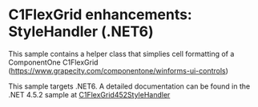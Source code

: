 # C1FlexGrid enhancements: StyleHandler (.NET6)

This sample contains a helper class that simplies cell formatting of a ComponentOne C1FlexGrid (https://www.grapecity.com/componentone/winforms-ui-controls)


This sample targets .NET6. A detailed documentation can be found in the .NET 4.5.2 sample at [C1FlexGrid452StyleHandler](/C1FlexGrid452StyleHandler)